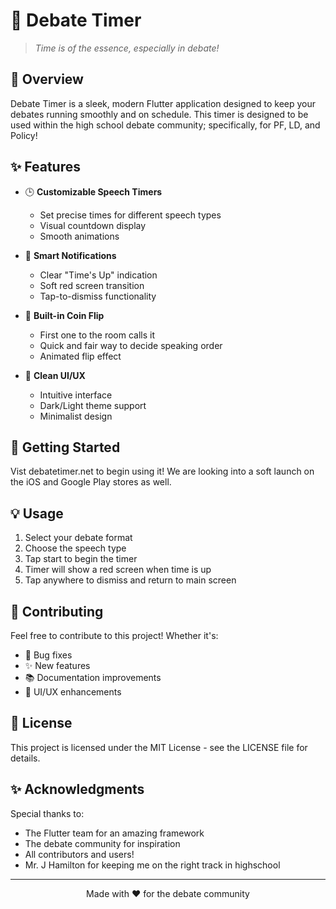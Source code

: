 # 🎯 Debate Timer

> *Time is of the essence, especially in debate!*

## 🌟 Overview

Debate Timer is a sleek, modern Flutter application designed to keep your debates running smoothly and on schedule. This timer is designed to be used within the high school debate community; specifically, for PF, LD, and Policy!

## ✨ Features

- 🕒 **Customizable Speech Timers**
  - Set precise times for different speech types
  - Visual countdown display
  - Smooth animations

- 🔔 **Smart Notifications**
  - Clear "Time's Up" indication
  - Soft red screen transition
  - Tap-to-dismiss functionality

- 🎲 **Built-in Coin Flip**
  - First one to the room calls it
  - Quick and fair way to decide speaking order
  - Animated flip effect

- 🎨 **Clean UI/UX**
  - Intuitive interface
  - Dark/Light theme support
  - Minimalist design

## 🚀 Getting Started

Vist debatetimer.net to begin using it! We are looking into a soft launch on the iOS and Google Play stores as well.

## 💡 Usage

1. Select your debate format
2. Choose the speech type
3. Tap start to begin the timer
4. Timer will show a red screen when time is up
5. Tap anywhere to dismiss and return to main screen

## 🤝 Contributing

Feel free to contribute to this project! Whether it's:
- 🐛 Bug fixes
- ✨ New features
- 📚 Documentation improvements
- 🎨 UI/UX enhancements

## 📝 License

This project is licensed under the MIT License - see the LICENSE file for details.

## ✨ Acknowledgments

Special thanks to:
- The Flutter team for an amazing framework
- The debate community for inspiration
- All contributors and users!
- Mr. J Hamilton for keeping me on the right track in highschool

---

<div align="center">
Made with ❤️ for the debate community
</div>
